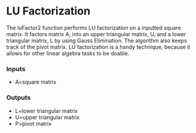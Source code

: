 # LU Factorization
The luFactor2 function performs LU factorization on a inputted square matrix.
It factors matrix A, into an upper triangular matrix, U, and a lower triangular matrix, L by using Gauss Elimination.
The algorithm also keeps track of the pivot matrix. LU factorization is a handy technique, because it allows for 
other linear algebra tasks to be doable.

### Inputs
   * A=square matrix

### Outputs
   * L=lower triangular matrix
   * U=upper triangular matrix
   * P=pivot matrix

